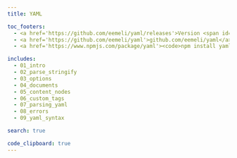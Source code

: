 ```yaml
---
title: YAML

toc_footers:
  - <a href='https://github.com/eemeli/yaml/releases'>Version <span id='version'>2.x.y</span> (changelog)</a>
  - <a href='https://github.com/eemeli/yaml'>github.com/eemeli/yaml</a>
  - <a href='https://www.npmjs.com/package/yaml'><code>npm install yaml</code></a>

includes:
  - 01_intro
  - 02_parse_stringify
  - 03_options
  - 04_documents
  - 05_content_nodes
  - 06_custom_tags
  - 07_parsing_yaml
  - 08_errors
  - 09_yaml_syntax

search: true

code_clipboard: true
---
```

